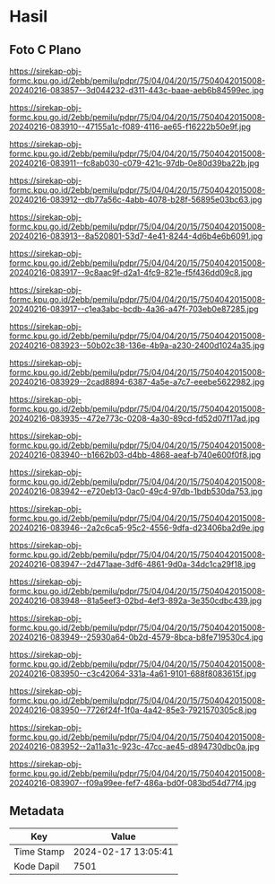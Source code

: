 # Hasil

## Foto C Plano

https://sirekap-obj-formc.kpu.go.id/2ebb/pemilu/pdpr/75/04/04/20/15/7504042015008-20240216-083857--3d044232-d311-443c-baae-aeb6b84599ec.jpg

https://sirekap-obj-formc.kpu.go.id/2ebb/pemilu/pdpr/75/04/04/20/15/7504042015008-20240216-083910--47155a1c-f089-4116-ae65-f16222b50e9f.jpg

https://sirekap-obj-formc.kpu.go.id/2ebb/pemilu/pdpr/75/04/04/20/15/7504042015008-20240216-083911--fc8ab030-c079-421c-97db-0e80d39ba22b.jpg

https://sirekap-obj-formc.kpu.go.id/2ebb/pemilu/pdpr/75/04/04/20/15/7504042015008-20240216-083912--db77a56c-4abb-4078-b28f-56895e03bc63.jpg

https://sirekap-obj-formc.kpu.go.id/2ebb/pemilu/pdpr/75/04/04/20/15/7504042015008-20240216-083913--8a520801-53d7-4e41-8244-4d6b4e6b6091.jpg

https://sirekap-obj-formc.kpu.go.id/2ebb/pemilu/pdpr/75/04/04/20/15/7504042015008-20240216-083917--9c8aac9f-d2a1-4fc9-821e-f5f436dd09c8.jpg

https://sirekap-obj-formc.kpu.go.id/2ebb/pemilu/pdpr/75/04/04/20/15/7504042015008-20240216-083917--c1ea3abc-bcdb-4a36-a47f-703eb0e87285.jpg

https://sirekap-obj-formc.kpu.go.id/2ebb/pemilu/pdpr/75/04/04/20/15/7504042015008-20240216-083923--50b02c38-136e-4b9a-a230-2400d1024a35.jpg

https://sirekap-obj-formc.kpu.go.id/2ebb/pemilu/pdpr/75/04/04/20/15/7504042015008-20240216-083929--2cad8894-6387-4a5e-a7c7-eeebe5622982.jpg

https://sirekap-obj-formc.kpu.go.id/2ebb/pemilu/pdpr/75/04/04/20/15/7504042015008-20240216-083935--472e773c-0208-4a30-89cd-fd52d07f17ad.jpg

https://sirekap-obj-formc.kpu.go.id/2ebb/pemilu/pdpr/75/04/04/20/15/7504042015008-20240216-083940--b1662b03-d4bb-4868-aeaf-b740e600f0f8.jpg

https://sirekap-obj-formc.kpu.go.id/2ebb/pemilu/pdpr/75/04/04/20/15/7504042015008-20240216-083942--e720eb13-0ac0-49c4-97db-1bdb530da753.jpg

https://sirekap-obj-formc.kpu.go.id/2ebb/pemilu/pdpr/75/04/04/20/15/7504042015008-20240216-083946--2a2c6ca5-95c2-4556-9dfa-d23406ba2d9e.jpg

https://sirekap-obj-formc.kpu.go.id/2ebb/pemilu/pdpr/75/04/04/20/15/7504042015008-20240216-083947--2d471aae-3df6-4861-9d0a-34dc1ca29f18.jpg

https://sirekap-obj-formc.kpu.go.id/2ebb/pemilu/pdpr/75/04/04/20/15/7504042015008-20240216-083948--81a5eef3-02bd-4ef3-892a-3e350cdbc439.jpg

https://sirekap-obj-formc.kpu.go.id/2ebb/pemilu/pdpr/75/04/04/20/15/7504042015008-20240216-083949--25930a64-0b2d-4579-8bca-b8fe719530c4.jpg

https://sirekap-obj-formc.kpu.go.id/2ebb/pemilu/pdpr/75/04/04/20/15/7504042015008-20240216-083950--c3c42064-331a-4a61-9101-688f8083615f.jpg

https://sirekap-obj-formc.kpu.go.id/2ebb/pemilu/pdpr/75/04/04/20/15/7504042015008-20240216-083950--7726f24f-1f0a-4a42-85e3-7921570305c8.jpg

https://sirekap-obj-formc.kpu.go.id/2ebb/pemilu/pdpr/75/04/04/20/15/7504042015008-20240216-083952--2a11a31c-923c-47cc-ae45-d894730dbc0a.jpg

https://sirekap-obj-formc.kpu.go.id/2ebb/pemilu/pdpr/75/04/04/20/15/7504042015008-20240216-083907--f09a99ee-fef7-486a-bd0f-083bd54d77f4.jpg


## Metadata

| Key        | Value               |
| ---------- | ------------------- |
| Time Stamp | 2024-02-17 13:05:41 |
| Kode Dapil | 7501                |



